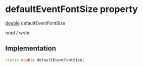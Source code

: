 


# defaultEventFontSize property






[double](https://api.flutter.dev/flutter/dart-core/double-class.html) defaultEventFontSize
  
_read / write_






## Implementation

```dart
static double defaultEventFontSize;


```







